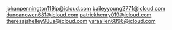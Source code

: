 johanpennington119jp@icloud.com
baileyyoung2771@icloud.com
duncanowen681@icloud.com
patrickhenry019@icloud.com
theresajshelley98us@icloud.com
yaraallen6896@icloud.com
